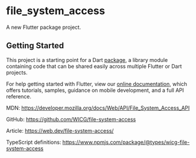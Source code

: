 # file_system_access

A new Flutter package project.

## Getting Started

This project is a starting point for a Dart
[package](https://flutter.dev/developing-packages/),
a library module containing code that can be shared easily across
multiple Flutter or Dart projects.

For help getting started with Flutter, view our 
[online documentation](https://flutter.dev/docs), which offers tutorials, 
samples, guidance on mobile development, and a full API reference.


MDN:
https://developer.mozilla.org/docs/Web/API/File_System_Access_API

GitHub:
https://github.com/WICG/file-system-access

Article:
https://web.dev/file-system-access/

TypeScript definitions:
https://www.npmjs.com/package/@types/wicg-file-system-access


